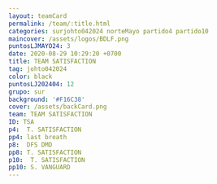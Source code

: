 ```yaml
---
layout: teamCard
permalink: /team/:title.html
categories: surjohto042024 norteMayo partido4 partido10
maincover: /assets/logos/BDLF.png
puntosLJMAYO24: 3
date: 2020-08-29 10:29:20 +0700
title: TEAM SATISFACTION
tag: johto042024
color: black
puntosLJ202404: 12
grupo: sur
background: '#F16C38'
cover: /assets/backCard.png
team: TEAM SATISFACTION
ID: TSA 
p4:  T. SATISFACTION
pp4: last breath
p8:  DFS DMD
pp8: T. SATISFACTION
p10:  T. SATISFACTION
pp10: S. VANGUARD
---
```


